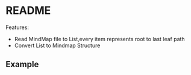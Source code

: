 # README

Features:
- Read MindMap file to List,every item represents root to last leaf path
- Convert List to Mindmap Structure

## Example

